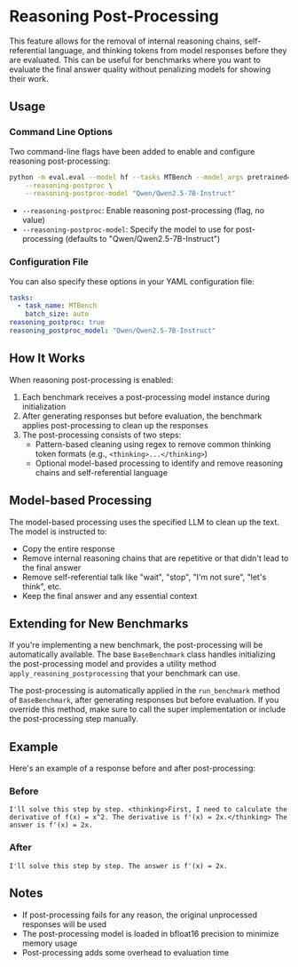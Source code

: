 # Reasoning Post-Processing

This feature allows for the removal of internal reasoning chains, self-referential language, and thinking tokens from model responses before they are evaluated. This can be useful for benchmarks where you want to evaluate the final answer quality without penalizing models for showing their work.

## Usage

### Command Line Options

Two command-line flags have been added to enable and configure reasoning post-processing:

```bash
python -m eval.eval --model hf --tasks MTBench --model_args pretrained=<model_name> \
    --reasoning-postproc \
    --reasoning-postproc-model "Qwen/Qwen2.5-7B-Instruct"
```

- `--reasoning-postproc`: Enable reasoning post-processing (flag, no value)
- `--reasoning-postproc-model`: Specify the model to use for post-processing (defaults to "Qwen/Qwen2.5-7B-Instruct")

### Configuration File

You can also specify these options in your YAML configuration file:

```yaml
tasks:
  - task_name: MTBench
    batch_size: auto
reasoning_postproc: true
reasoning_postproc_model: "Qwen/Qwen2.5-7B-Instruct"
```

## How It Works

When reasoning post-processing is enabled:

1. Each benchmark receives a post-processing model instance during initialization
2. After generating responses but before evaluation, the benchmark applies post-processing to clean up the responses
3. The post-processing consists of two steps:
   - Pattern-based cleaning using regex to remove common thinking token formats (e.g., `<thinking>...</thinking>`)
   - Optional model-based processing to identify and remove reasoning chains and self-referential language

## Model-based Processing

The model-based processing uses the specified LLM to clean up the text. The model is instructed to:

- Copy the entire response
- Remove internal reasoning chains that are repetitive or that didn't lead to the final answer
- Remove self-referential talk like "wait", "stop", "I'm not sure", "let's think", etc.
- Keep the final answer and any essential context

## Extending for New Benchmarks

If you're implementing a new benchmark, the post-processing will be automatically available. The base `BaseBenchmark` class handles initializing the post-processing model and provides a utility method `apply_reasoning_postprocessing` that your benchmark can use.

The post-processing is automatically applied in the `run_benchmark` method of `BaseBenchmark`, after generating responses but before evaluation. If you override this method, make sure to call the super implementation or include the post-processing step manually.

## Example

Here's an example of a response before and after post-processing:

### Before
```
I'll solve this step by step. <thinking>First, I need to calculate the derivative of f(x) = x^2. The derivative is f'(x) = 2x.</thinking> The answer is f'(x) = 2x.
```

### After
```
I'll solve this step by step. The answer is f'(x) = 2x.
```

## Notes

- If post-processing fails for any reason, the original unprocessed responses will be used
- The post-processing model is loaded in bfloat16 precision to minimize memory usage
- Post-processing adds some overhead to evaluation time